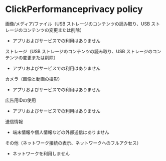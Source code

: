 # ClickPerformanceprivacy policy

画像/メディア/ファイル（USB ストレージのコンテンツの読み取り、USB ストレージのコンテンツの変更または削除）
 - アプリおよびサービスでの利用はありません

ストレージ（USB ストレージのコンテンツの読み取り、USB ストレージのコンテンツの変更または削除）
 - アプリおよびサービスでの利用はありません

カメラ（画像と動画の撮影）
 - アプリおよびサービスでの利用はありません

広告用IDの使用
 - アプリおよびサービスでの利用はありません

送信情報
 - 端末情報や個人情報などの外部送信はありません

その他（ネットワーク接続の表示、ネットワークへのフルアクセス）
 - ネットワークを利用しません

